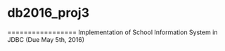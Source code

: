 # db2016_proj3
=================
Implementation of School Information System in JDBC
(Due May 5th, 2016)
